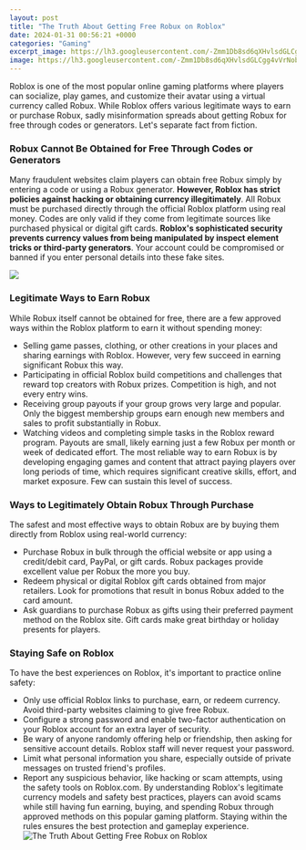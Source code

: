 ```yaml
---
layout: post
title: "The Truth About Getting Free Robux on Roblox"
date: 2024-01-31 00:56:21 +0000
categories: "Gaming"
excerpt_image: https://lh3.googleusercontent.com/-Zmm1Db8sd6qXHvlsdGLCgg4vVrNobsw6ZkPTYyTUM1lcUgbT9_saDMKPO_dPk5Zb_wpQ1saBU4PQJZNQflRDq_0Z6gc-jTZbrXLDbbtB2ZcDtuPsETgBuW_Rrj735QZ8wPO2HPY
image: https://lh3.googleusercontent.com/-Zmm1Db8sd6qXHvlsdGLCgg4vVrNobsw6ZkPTYyTUM1lcUgbT9_saDMKPO_dPk5Zb_wpQ1saBU4PQJZNQflRDq_0Z6gc-jTZbrXLDbbtB2ZcDtuPsETgBuW_Rrj735QZ8wPO2HPY
---
```


Roblox is one of the most popular online gaming platforms where players can socialize, play games, and customize their avatar using a virtual currency called Robux. While Roblox offers various legitimate ways to earn or purchase Robux, sadly misinformation spreads about getting Robux for free through codes or generators. Let's separate fact from fiction.
### Robux Cannot Be Obtained for Free Through Codes or Generators
Many fraudulent websites claim players can obtain free Robux simply by entering a code or using a Robux generator. **However, Roblox has strict policies against hacking or obtaining currency illegitimately**. All Robux must be purchased directly through the official Roblox platform using real money. Codes are only valid if they come from legitimate sources like purchased physical or digital gift cards. **Roblox's sophisticated security prevents currency values from being manipulated by inspect element tricks or third-party generators**. Your account could be compromised or banned if you enter personal details into these fake sites.

![](https://i.ytimg.com/vi/e0OFo9khhSQ/maxresdefault.jpg)
### Legitimate Ways to Earn Robux
While Robux itself cannot be obtained for free, there are a few approved ways within the Roblox platform to earn it without spending money:
- Selling game passes, clothing, or other creations in your places and sharing earnings with Roblox. However, very few succeed in earning significant Robux this way.
- Participating in official Roblox build competitions and challenges that reward top creators with Robux prizes. Competition is high, and not every entry wins.
- Receiving group payouts if your group grows very large and popular. Only the biggest membership groups earn enough new members and sales to profit substantially in Robux. 
- Watching videos and completing simple tasks in the Roblox reward program. Payouts are small, likely earning just a few Robux per month or week of dedicated effort.
The most reliable way to earn Robux is by developing engaging games and content that attract paying players over long periods of time, which requires significant creative skills, effort, and market exposure. Few can sustain this level of success.
### Ways to Legitimately Obtain Robux Through Purchase
The safest and most effective ways to obtain Robux are by buying them directly from Roblox using real-world currency:
- Purchase Robux in bulk through the official website or app using a credit/debit card, PayPal, or gift cards. Robux packages provide excellent value per Robux the more you buy.
- Redeem physical or digital Roblox gift cards obtained from major retailers. Look for promotions that result in bonus Robux added to the card amount. 
- Ask guardians to purchase Robux as gifts using their preferred payment method on the Roblox site. Gift cards make great birthday or holiday presents for players.
### Staying Safe on Roblox 
To have the best experiences on Roblox, it's important to practice online safety:
- Only use official Roblox links to purchase, earn, or redeem currency. Avoid third-party websites claiming to give free Robux.
- Configure a strong password and enable two-factor authentication on your Roblox account for an extra layer of security. 
- Be wary of anyone randomly offering help or friendship, then asking for sensitive account details. Roblox staff will never request your password.
- Limit what personal information you share, especially outside of private messages on trusted friend's profiles. 
- Report any suspicious behavior, like hacking or scam attempts, using the safety tools on Roblox.com.
By understanding Roblox's legitimate currency models and safety best practices, players can avoid scams while still having fun earning, buying, and spending Robux through approved methods on this popular gaming platform. Staying within the rules ensures the best protection and gameplay experience.
![The Truth About Getting Free Robux on Roblox](https://lh3.googleusercontent.com/-Zmm1Db8sd6qXHvlsdGLCgg4vVrNobsw6ZkPTYyTUM1lcUgbT9_saDMKPO_dPk5Zb_wpQ1saBU4PQJZNQflRDq_0Z6gc-jTZbrXLDbbtB2ZcDtuPsETgBuW_Rrj735QZ8wPO2HPY)